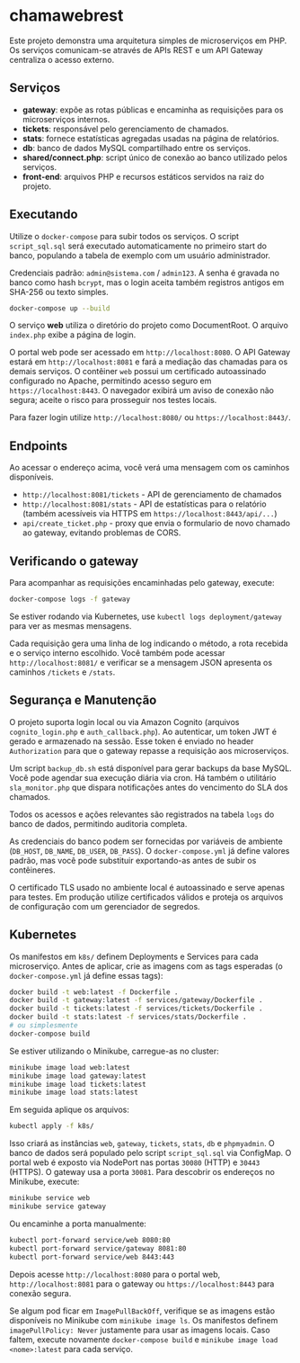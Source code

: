 # chamawebrest

Este projeto demonstra uma arquitetura simples de microserviços em PHP. Os serviços comunicam-se através de APIs REST e um API Gateway centraliza o acesso externo.

## Serviços

- **gateway**: expõe as rotas públicas e encaminha as requisições para os microserviços internos.
- **tickets**: responsável pelo gerenciamento de chamados.
- **stats**: fornece estatísticas agregadas usadas na página de relatórios.
- **db**: banco de dados MySQL compartilhado entre os serviços.
- **shared/connect.php**: script único de conexão ao banco utilizado pelos serviços.
- **front-end**: arquivos PHP e recursos estáticos servidos na raiz do projeto.

## Executando

Utilize o `docker-compose` para subir todos os serviços. O script `script_sql.sql` 
será executado automaticamente no primeiro start do banco, populando a tabela de
exemplo com um usuário administrador.

Credenciais padrão: `admin@sistema.com` / `admin123`. A senha é gravada no banco como hash `bcrypt`, mas o login aceita também registros antigos em SHA-256 ou texto simples.

```bash
docker-compose up --build
```

O serviço **web** utiliza o diretório do projeto como DocumentRoot. O arquivo `index.php` exibe a página de login.

O portal web pode ser acessado em `http://localhost:8080`.
O API Gateway estará em `http://localhost:8081` e fará a mediação das chamadas para os demais serviços.
O contêiner `web` possui um certificado autoassinado configurado no Apache,
permitindo acesso seguro em `https://localhost:8443`. O navegador exibirá um aviso
de conexão não segura; aceite o risco para prosseguir nos testes locais.

Para fazer login utilize `http://localhost:8080/` ou `https://localhost:8443/`.

## Endpoints

 Ao acessar o endereço acima, você verá uma mensagem com os caminhos disponíveis.

 - `http://localhost:8081/tickets` - API de gerenciamento de chamados
 - `http://localhost:8081/stats` - API de estatísticas para o relatório
   (também acessíveis via HTTPS em `https://localhost:8443/api/...`)
- `api/create_ticket.php` - proxy que envia o formulario de novo chamado ao gateway, evitando problemas de CORS.

## Verificando o gateway

Para acompanhar as requisições encaminhadas pelo gateway, execute:

```bash
docker-compose logs -f gateway
```
Se estiver rodando via Kubernetes, use `kubectl logs deployment/gateway` para ver
as mesmas mensagens.

Cada requisição gera uma linha de log indicando o método, a rota recebida e o serviço interno escolhido. Você também pode acessar `http://localhost:8081/` e verificar se a mensagem JSON apresenta os caminhos `/tickets` e `/stats`.

## Segurança e Manutenção

O projeto suporta login local ou via Amazon Cognito (arquivos `cognito_login.php` e `auth_callback.php`).
Ao autenticar, um token JWT é gerado e armazenado na sessão. Esse token
é enviado no header `Authorization` para que o gateway repasse a
requisição aos microserviços.

Um script `backup_db.sh` está disponível para gerar backups da base MySQL. Você pode agendar sua execução diária via cron. Há também o utilitário `sla_monitor.php` que dispara notificações antes do vencimento do SLA dos chamados.

Todos os acessos e ações relevantes são registrados na tabela `logs` do banco de dados, permitindo auditoria completa.

As credenciais do banco podem ser fornecidas por variáveis de ambiente (`DB_HOST`, `DB_NAME`, `DB_USER`, `DB_PASS`). O `docker-compose.yml` já define valores padrão, mas você pode substituir exportando-as antes de subir os contêineres.

O certificado TLS usado no ambiente local é autoassinado e serve apenas para testes. Em produção utilize certificados válidos e proteja os arquivos de configuração com um gerenciador de segredos.


## Kubernetes

Os manifestos em `k8s/` definem Deployments e Services para cada microserviço.
Antes de aplicar, crie as imagens com as tags esperadas (o `docker-compose.yml` já define essas tags):

```bash
docker build -t web:latest -f Dockerfile .
docker build -t gateway:latest -f services/gateway/Dockerfile .
docker build -t tickets:latest -f services/tickets/Dockerfile .
docker build -t stats:latest -f services/stats/Dockerfile .
# ou simplesmente
docker-compose build
```

Se estiver utilizando o Minikube, carregue-as no cluster:

```bash
minikube image load web:latest
minikube image load gateway:latest
minikube image load tickets:latest
minikube image load stats:latest
```

Em seguida aplique os arquivos:

```bash
kubectl apply -f k8s/
```

Isso criará as instâncias `web`, `gateway`, `tickets`, `stats`, `db` e `phpmyadmin`. O banco de dados será populado pelo script `script_sql.sql` via ConfigMap.
O portal web é exposto via NodePort nas portas `30080` (HTTP) e `30443` (HTTPS). O gateway usa a porta `30081`. Para descobrir os endereços no Minikube, execute:

```bash
minikube service web
minikube service gateway
```



Ou encaminhe a porta manualmente:

```bash
kubectl port-forward service/web 8080:80
kubectl port-forward service/gateway 8081:80
kubectl port-forward service/web 8443:443
```
Depois acesse `http://localhost:8080` para o portal web, `http://localhost:8081` para o gateway ou `https://localhost:8443` para conexão segura.

Se algum pod ficar em `ImagePullBackOff`, verifique se as imagens estão disponíveis no Minikube com `minikube image ls`. Os manifestos definem `imagePullPolicy: Never` justamente para usar as imagens locais. Caso faltem, execute novamente `docker-compose build` e `minikube image load <nome>:latest` para cada serviço.

